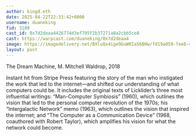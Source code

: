 ```yaml
---
author: kingd.eth
date: 2025-04-22T22:33:42+0000
username: duaneking
fid: 3189
cast_id: 0x7d2deaa4426774d3ef795f2b37271a8a2cbb5ce8
cast: https://warpcast.com/duaneking/0x7d2deaa4
image: https://imagedelivery.net/BXluQx4ige9GuW0Ia56BHw/fd19a059-fee8-4b08-1bae-c5cf8d70ba00/original
layout: post
---
```

The Dream Machine, M. Mitchell Waldrop, 2018  
  
Instant hit from Stripe Press featuring the story of the man who instigated the work that led to the internet—and shifted our understanding of what computers could be. It includes the original texts of Licklider’s three most influential writings: “Man-Computer Symbiosis” (1960), which outlines the vision that led to the personal computer revolution of the 1970s; his “Intergalactic Network” memo (1963), which outlines the vision that inspired the internet; and “The Computer as a Communication Device” (1968, coauthored with Robert Taylor), which amplifies his vision for what the network could become.  

<img src='https://imagedelivery.net/BXluQx4ige9GuW0Ia56BHw/fd19a059-fee8-4b08-1bae-c5cf8d70ba00/original' alt='' referrerpolicy='no-referrer'/>